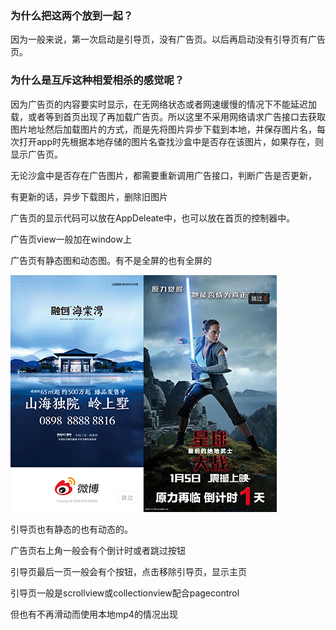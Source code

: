 ### 为什么把这两个放到一起？

因为一般来说，第一次启动是引导页，没有广告页。以后再启动没有引导页有广告页。

### 为什么是互斥这种相爱相杀的感觉呢？

因为广告页的内容要实时显示，在无网络状态或者网速缓慢的情况下不能延迟加载，或者等到首页出现了再加载广告页。所以这里不采用网络请求广告接口去获取图片地址然后加载图片的方式，而是先将图片异步下载到本地，并保存图片名，每次打开app时先根据本地存储的图片名查找沙盒中是否存在该图片，如果存在，则显示广告页。

无论沙盒中是否存在广告图片，都需要重新调用广告接口，判断广告是否更新，

有更新的话，异步下载图片，删除旧图片

广告页的显示代码可以放在AppDeleate中，也可以放在首页的控制器中。

广告页view一般加在window上

广告页有静态图和动态图。有不是全屏的也有全屏的

![](/assets/adsfde.png)![](/assets/A507EBE5BA2105B56B97407DC1E54467.jpg)

引导页也有静态的也有动态的。

广告页右上角一般会有个倒计时或者跳过按钮

引导页最后一页一般会有个按钮，点击移除引导页，显示主页

引导页一般是scrollview或collectionview配合pagecontrol

但也有不再滑动而使用本地mp4的情况出现

